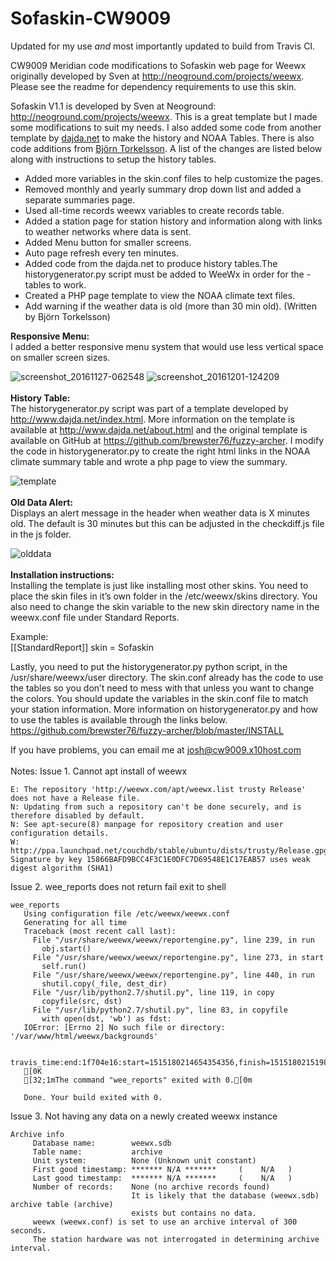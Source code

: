 # Sofaskin-CW9009
Updated for my use _and_ most importantly updated to build from Travis CI. 

CW9009 Meridian code modifications to Sofaskin web page for Weewx originally developed by Sven at http://neoground.com/projects/weewx. Please see the readme for dependency requirements to use this skin. 

Sofaskin V1.1 is developed by Sven at Neoground: http://neoground.com/projects/weewx. This is a great template but I made some modifications to suit my needs. I also added some code from another template by <a href="http://www.dajda.net">dajda.net</a> to make the history and NOAA Tables. There is also code additions from <a href=http://www.torkel.se/weather/index.html> Björn Torkelsson</a>. A list of the changes are listed below along with instructions to setup the history tables. 

- Added more variables in the skin.conf files to help customize the pages. 
- Removed monthly and yearly summary drop down list and added a separate summaries page. 
- Used all-time records weewx variables to create records table.
- Added a station page for station history and information along with links to weather networks where data is sent.  
- Added Menu button for smaller screens.
- Auto page refresh every ten minutes.
- Added code from the dajda.net to produce history tables.The historygenerator.py script must be added to WeeWx in order for the - tables to work.
- Created a PHP page template to view the NOAA climate text files.
- Add warning if the weather data is old (more than 30 min old). (Written by Björn Torkelsson) 

<b>Responsive Menu:</b><br>
I added a better responsive menu system that would use less vertical space on smaller screen sizes.

![screenshot_20161127-062548](https://cloud.githubusercontent.com/assets/22601363/20864991/f2f14eb8-b9c2-11e6-8bba-b4043f425bbb.png)
![screenshot_20161201-124209](https://cloud.githubusercontent.com/assets/22601363/20864992/f4b96654-b9c2-11e6-8346-650fee6db484.png)
<br><br>
<b>History Table:</b><br>
The historygenerator.py script was part of a template developed by http://www.dajda.net/index.html. More information on the template is available at http://www.dajda.net/about.html and the original template is available on GitHub at 
https://github.com/brewster76/fuzzy-archer. I modify the code in historygenerator.py to create the right html links in the NOAA climate summary table and wrote a php page to view the summary. 

![template](https://cloud.githubusercontent.com/assets/22601363/20864962/3f40b91c-b9c2-11e6-8298-75bec529dc40.jpg)
<br><br>
<b>Old Data Alert:</b><br>
Displays an alert message in the header when weather data is X minutes old. The default is 30 minutes but this can be adjusted in the checkdiff.js file in the js folder. 

![olddata](https://cloud.githubusercontent.com/assets/22601363/21075763/496c385c-bed7-11e6-82e8-789ffa300601.jpg)
<br><br>
<b>Installation instructions:</b><br>
Installing the template is just like installing most other skins. You need to place the skin files in it’s own folder in the /etc/weewx/skins directory. You also need to change the skin variable to the new skin directory name in the weewx.conf file under Standard Reports. 

Example:<br>
[[StandardReport]]
skin = Sofaskin 

Lastly, you need to put the historygenerator.py python script, in the /usr/share/weewx/user directory. The skin.conf already has the code to use the tables so you don’t need to mess with that unless you want to change the colors. You should update the variables in the skin.conf file to match your station information. More information on historygenerator.py and how to use the tables is available through the links below.
https://github.com/brewster76/fuzzy-archer/blob/master/INSTALL

If you have problems, you can email me at josh@cw9009.x10host.com  
<br>
Notes:
Issue 1. Cannot apt install of weewx
```
E: The repository 'http://weewx.com/apt/weewx.list trusty Release' does not have a Release file.
N: Updating from such a repository can't be done securely, and is therefore disabled by default.
N: See apt-secure(8) manpage for repository creation and user configuration details.
W: http://ppa.launchpad.net/couchdb/stable/ubuntu/dists/trusty/Release.gpg: Signature by key 15866BAFD9BCC4F3C1E0DFC7D69548E1C17EAB57 uses weak digest algorithm (SHA1)
```
Issue 2. wee_reports does not return fail exit to shell
```
wee_reports
   Using configuration file /etc/weewx/weewx.conf
   Generating for all time
   Traceback (most recent call last):
     File "/usr/share/weewx/weewx/reportengine.py", line 239, in run
       obj.start()
     File "/usr/share/weewx/weewx/reportengine.py", line 273, in start
       self.run()
     File "/usr/share/weewx/weewx/reportengine.py", line 440, in run
       shutil.copy(_file, dest_dir)
     File "/usr/lib/python2.7/shutil.py", line 119, in copy
       copyfile(src, dst)
     File "/usr/lib/python2.7/shutil.py", line 83, in copyfile
       with open(dst, 'wb') as fdst:
   IOError: [Errno 2] No such file or directory: '/var/www/html/weewx/backgrounds'
   
   travis_time:end:1f704e16:start=1515180214654354356,finish=1515180215198026533,duration=543672177
   [0K
   [32;1mThe command "wee_reports" exited with 0.[0m
   
   Done. Your build exited with 0.
```
Issue 3. Not having any data on a newly created weewx instance
```
Archive info
     Database name:        weewx.sdb
     Table name:           archive
     Unit system:          None (Unknown unit constant)
     First good timestamp: ******* N/A *******     (    N/A   )
     Last good timestamp:  ******* N/A *******     (    N/A   )
     Number of records:    None (no archive records found)
                           It is likely that the database (weewx.sdb) archive table (archive)
                           exists but contains no data.
     weewx (weewx.conf) is set to use an archive interval of 300 seconds.
     The station hardware was not interrogated in determining archive interval.
```

